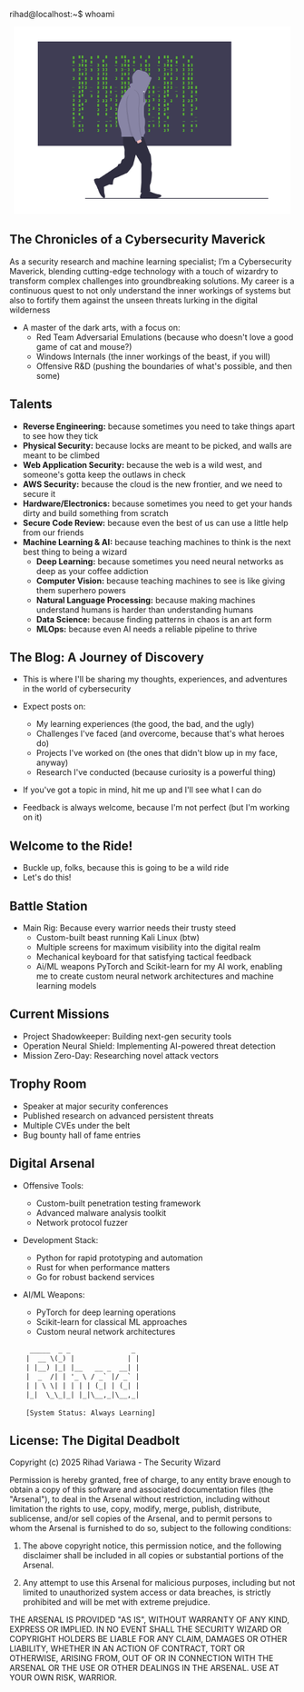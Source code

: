 
rihad@localhost:~$ whoami

<p align="center"><img src="./assets/images/whoami.png" alt=""></p>

## The Chronicles of a Cybersecurity Maverick

As a security research and machine learning specialist; I’m a Cybersecurity Maverick, blending cutting-edge technology with a touch of wizardry to transform complex challenges into groundbreaking solutions. My career is a continuous quest to not only understand the inner workings of systems but also to fortify them against the unseen threats lurking in the digital wilderness

* A master of the dark arts, with a focus on:
  * Red Team Adversarial Emulations (because who doesn't love a good game of cat and mouse?)
  * Windows Internals (the inner workings of the beast, if you will)
  * Offensive R&D (pushing the boundaries of what's possible, and then some)
## Talents

* **Reverse Engineering:** because sometimes you need to take things apart to see how they tick
* **Physical Security:** because locks are meant to be picked, and walls are meant to be climbed
* **Web Application Security:** because the web is a wild west, and someone's gotta keep the outlaws in check
* **AWS Security:** because the cloud is the new frontier, and we need to secure it
* **Hardware/Electronics:** because sometimes you need to get your hands dirty and build something from scratch
* **Secure Code Review:** because even the best of us can use a little help from our friends
* **Machine Learning & AI:** because teaching machines to think is the next best thing to being a wizard
  * **Deep Learning:** because sometimes you need neural networks as deep as your coffee addiction
  * **Computer Vision:** because teaching machines to see is like giving them superhero powers
  * **Natural Language Processing:** because making machines understand humans is harder than understanding humans
  * **Data Science:** because finding patterns in chaos is an art form
  * **MLOps:** because even AI needs a reliable pipeline to thrive

## The Blog: A Journey of Discovery

* This is where I'll be sharing my thoughts, experiences, and adventures in the world of cybersecurity
* Expect posts on:
  * My learning experiences (the good, the bad, and the ugly)
  * Challenges I've faced (and overcome, because that's what heroes do)
  * Projects I've worked on (the ones that didn't blow up in my face, anyway)
  * Research I've conducted (because curiosity is a powerful thing)

* If you've got a topic in mind, hit me up and I'll see what I can do
* Feedback is always welcome, because I'm not perfect (but I'm working on it)

## Welcome to the Ride!
* Buckle up, folks, because this is going to be a wild ride
* Let's do this!

## Battle Station
* Main Rig: Because every warrior needs their trusty steed
  * Custom-built beast running Kali Linux (btw)
  * Multiple screens for maximum visibility into the digital realm
  * Mechanical keyboard for that satisfying tactical feedback
  * Ai/ML weapons PyTorch and Scikit-learn for my AI work, enabling me to create custom neural network architectures and machine learning models

## Current Missions
* Project Shadowkeeper: Building next-gen security tools
* Operation Neural Shield: Implementing AI-powered threat detection
* Mission Zero-Day: Researching novel attack vectors

## Trophy Room
* Speaker at major security conferences
* Published research on advanced persistent threats
* Multiple CVEs under the belt
* Bug bounty hall of fame entries

## Digital Arsenal
* Offensive Tools:
  * Custom-built penetration testing framework
  * Advanced malware analysis toolkit
  * Network protocol fuzzer

* Development Stack:
  * Python for rapid prototyping and automation
  * Rust for when performance matters
  * Go for robust backend services

* AI/ML Weapons:
  * PyTorch for deep learning operations
  * Scikit-learn for classical ML approaches
  * Custom neural network architectures

```
     _____  _ _               _ 
    |  __ \(_) |             | |
    | |__) |_| |__   __ _  __| |
    |  _  /| | '_ \ / _` |/ _` |
    | | \ \| | | | | (_| | (_| |
    |_|  \_\_|_| |_|\__,_|\__,_|
                    
    [System Status: Always Learning]
```

## License: The Digital Deadbolt
Copyright (c) 2025 Rihad Variawa - The Security Wizard

Permission is hereby granted, free of charge, to any entity brave enough to obtain a copy
of this software and associated documentation files (the "Arsenal"), to deal
in the Arsenal without restriction, including without limitation the rights
to use, copy, modify, merge, publish, distribute, sublicense, and/or sell
copies of the Arsenal, and to permit persons to whom the Arsenal is
furnished to do so, subject to the following conditions:

1. The above copyright notice, this permission notice, and the following disclaimer
   shall be included in all copies or substantial portions of the Arsenal.

2. Any attempt to use this Arsenal for malicious purposes, including but not limited
   to unauthorized system access or data breaches, is strictly prohibited and will
   be met with extreme prejudice.

THE ARSENAL IS PROVIDED "AS IS", WITHOUT WARRANTY OF ANY KIND, EXPRESS OR
IMPLIED. IN NO EVENT SHALL THE SECURITY WIZARD OR COPYRIGHT HOLDERS BE LIABLE
FOR ANY CLAIM, DAMAGES OR OTHER LIABILITY, WHETHER IN AN ACTION OF CONTRACT,
TORT OR OTHERWISE, ARISING FROM, OUT OF OR IN CONNECTION WITH THE ARSENAL
OR THE USE OR OTHER DEALINGS IN THE ARSENAL. USE AT YOUR OWN RISK, WARRIOR.